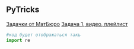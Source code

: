 ## PyTricks 

[Задачки от МатБюро](https://www.matburo.ru/ex_subject.php?p=tv)
[Задача 1, видео, плейлист](https://www.youtube.com/watch?v=ta5ukZX1X58)



```python
#код будет отображаться такъ
import re

```